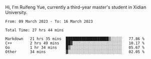 Hi, I'm Ruifeng Yue, currently a third-year master's student in Xidian University.

<!--
**yrf105/yrf105** is a ✨ _special_ ✨ repository because its `README.md` (this file) appears on your GitHub profile.

Here are some ideas to get you started:

- 🔭 I’m currently working on ...
- 🌱 I’m currently learning ...
- 👯 I’m looking to collaborate on ...
- 🤔 I’m looking for help with ...
- 💬 Ask me about ...
- 📫 How to reach me: ...
- 😄 Pronouns: ...
- ⚡ Fun fact: ...
-->

<!--START_SECTION:waka-->

```text
From: 09 March 2023 - To: 16 March 2023

Total Time: 27 hrs 44 mins

Markdown   21 hrs 35 mins  ███████████████████▒░░░░░   77.86 %
C++        2 hrs 49 mins   ██▓░░░░░░░░░░░░░░░░░░░░░░   10.17 %
Go         1 hr 34 mins    █▒░░░░░░░░░░░░░░░░░░░░░░░   05.67 %
Other      34 mins         ▓░░░░░░░░░░░░░░░░░░░░░░░░   02.05 %
```

<!--END_SECTION:waka-->
